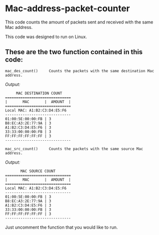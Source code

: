 # Mac-address-packet-counter
This code counts the amount of packets sent and received  with the same Mac address.

This code was designed to run on Linux.

## These are the two function contained in this code:

```
mac_des_count()     Counts the packets with the same destination Mac address.
```
*Output:*

```
     MAC DESTINATION COUNT
==============================
|       MAC       |  AMOUNT  |
==============================
Local MAC: A1:B2:C3:D4:E5:F6
------------------------------
01:00:5E:00:00:FB | 3
B8:EC:A3:2E:77:9A | 3
A1:B2:C3:D4:E5:F6 | 3
33:33:00:00:00:FB | 3
FF:FF:FF:FF:FF:FF | 3
------------------------------
```

```
mac_src_count()     Counts the packets with the same source Mac address.
```
*Output:*

```
       MAC SOURCE COUNT
==============================
|       MAC       |  AMOUNT  |
==============================
Local MAC: A1:B2:C3:D4:E5:F6
------------------------------
01:00:5E:00:00:FB | 3
B8:EC:A3:2E:77:9A | 3
A1:B2:C3:D4:E5:F6 | 3
33:33:00:00:00:FB | 3
FF:FF:FF:FF:FF:FF | 3
------------------------------
```

Just uncomment the function that you would like to run.
